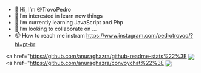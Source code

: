 - 👋 Hi, I’m @TrovoPedro
- 👀 I’m interested in learn new things
- 🌱 I’m currently learning JavaScript and Php
- 💞️ I’m looking to collaborate on ...
- 📫 How to reach me instram https://www.instagram.com/pedrotrovoo/?hl=pt-br

<!---
TrovoPedro/TrovoPedro is a ✨ special ✨ repository because its `README.md` (this file) appears on your GitHub profile.
You can click the Preview link to take a look at your changes.
--->
<a href="https://github.com/anuraghazra/github-readme-stats%22%3E
  <img align="center" src="https://github-readme-stats.vercel.app/api?username=TrovoPedro&show_icons=true&theme=radical" />
</a>
<a href="https://github.com/anuraghazra/convoychat%22%3E
  <img align="center" src="https://github-readme-stats.vercel.app/api/top-langs/?username=TrovoPedro&layout=compact&theme=radical" />
</a>
